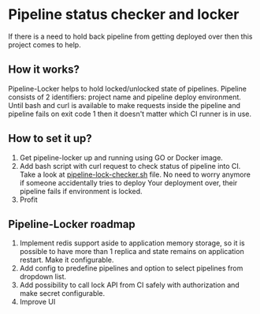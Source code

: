 # Pipeline status checker and locker
If there is a need to hold back pipeline from getting deployed over then this project comes to help.
## How it works?
Pipeline-Locker helps to hold locked/unlocked state of pipelines. Pipeline consists of 2 identifiers: project name and pipeline deploy environment. Until bash and curl is available to make requests inside the pipeline and pipeline fails on exit code 1 then it doesn't matter which CI runner is in use.
## How to set it up?
1. Get pipeline-locker up and running using GO or Docker image.
2. Add bash script with curl request to check status of pipeline into CI. Take a look at [pipeline-lock-checker.sh](https://www.github.com/msoovali/pipeline-locker/blob/master/pipeline-lock-checker.sh) file. No need to worry anymore if someone accidentally tries to deploy Your deployment over, their pipeline fails if environment is locked.
3. Profit
## Pipeline-Locker roadmap
1. Implement redis support aside to application memory storage, so it is possible to have more than 1 replica and state remains on application restart. Make it configurable.
2. Add config to predefine pipelines and option to select pipelines from dropdown list.
3. Add possibility to call lock API from CI safely with authorization and make secret configurable.
4. Improve UI